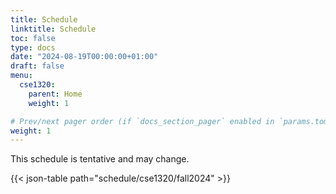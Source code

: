 ```yaml
---
title: Schedule
linktitle: Schedule
toc: false
type: docs
date: "2024-08-19T00:00:00+01:00"
draft: false
menu:
  cse1320:
    parent: Home
    weight: 1

# Prev/next pager order (if `docs_section_pager` enabled in `params.toml`)
weight: 1
---
```


This schedule is tentative and may change.

{{< json-table path="schedule/cse1320/fall2024" >}}